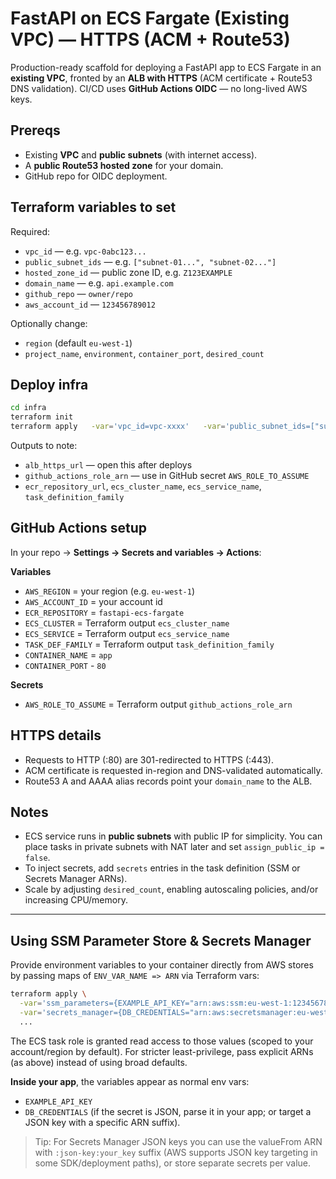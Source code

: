 # FastAPI on ECS Fargate (Existing VPC) — HTTPS (ACM + Route53)

Production-ready scaffold for deploying a FastAPI app to ECS Fargate in an **existing VPC**,
fronted by an **ALB with HTTPS** (ACM certificate + Route53 DNS validation). CI/CD uses
**GitHub Actions OIDC** — no long-lived AWS keys.

## Prereqs
- Existing **VPC** and **public subnets** (with internet access).
- A **public Route53 hosted zone** for your domain.
- GitHub repo for OIDC deployment.

## Terraform variables to set
Required:
- `vpc_id` — e.g. `vpc-0abc123...`
- `public_subnet_ids` — e.g. `["subnet-01...", "subnet-02..."]`
- `hosted_zone_id` — public zone ID, e.g. `Z123EXAMPLE`
- `domain_name` — e.g. `api.example.com`
- `github_repo` — `owner/repo`
- `aws_account_id` — `123456789012`

Optionally change:
- `region` (default `eu-west-1`)
- `project_name`, `environment`, `container_port`, `desired_count`

## Deploy infra
```bash
cd infra
terraform init
terraform apply   -var='vpc_id=vpc-xxxx'   -var='public_subnet_ids=["subnet-aaa","subnet-bbb"]'   -var='hosted_zone_id=Z123EXAMPLE'   -var='domain_name=api.example.com'   -var='github_repo=YOUR_GH_OWNER/YOUR_REPO'   -var='aws_account_id=123456789012'   -auto-approve
```

Outputs to note:
- `alb_https_url` — open this after deploys
- `github_actions_role_arn` — use in GitHub secret `AWS_ROLE_TO_ASSUME`
- `ecr_repository_url`, `ecs_cluster_name`, `ecs_service_name`, `task_definition_family`

## GitHub Actions setup
In your repo → **Settings → Secrets and variables → Actions**:

**Variables**
- `AWS_REGION` = your region (e.g. `eu-west-1`)
- `AWS_ACCOUNT_ID` = your account id
- `ECR_REPOSITORY` = `fastapi-ecs-fargate`
- `ECS_CLUSTER` = Terraform output `ecs_cluster_name`
- `ECS_SERVICE` = Terraform output `ecs_service_name`
- `TASK_DEF_FAMILY` = Terraform output `task_definition_family`
- `CONTAINER_NAME` = `app`
- `CONTAINER_PORT` - `80`

**Secrets**
- `AWS_ROLE_TO_ASSUME` = Terraform output `github_actions_role_arn`

## HTTPS details
- Requests to HTTP (:80) are 301-redirected to HTTPS (:443).
- ACM certificate is requested in-region and DNS-validated automatically.
- Route53 A and AAAA alias records point your `domain_name` to the ALB.

## Notes
- ECS service runs in **public subnets** with public IP for simplicity. You can place
  tasks in private subnets with NAT later and set `assign_public_ip = false`.
- To inject secrets, add `secrets` entries in the task definition (SSM or Secrets Manager ARNs).
- Scale by adjusting `desired_count`, enabling autoscaling policies, and/or increasing CPU/memory.


---

## Using SSM Parameter Store & Secrets Manager

Provide environment variables to your container directly from AWS stores by passing maps of
`ENV_VAR_NAME => ARN` via Terraform vars:

```bash
terraform apply \
  -var='ssm_parameters={EXAMPLE_API_KEY="arn:aws:ssm:eu-west-1:123456789012:parameter/your/secure/param"}' \
  -var='secrets_manager={DB_CREDENTIALS="arn:aws:secretsmanager:eu-west-1:123456789012:secret:your/secret"}' \
  ...
```

The ECS task role is granted read access to those values (scoped to your account/region by default).
For stricter least-privilege, pass explicit ARNs (as above) instead of using broad defaults.

**Inside your app**, the variables appear as normal env vars:
- `EXAMPLE_API_KEY`
- `DB_CREDENTIALS` (if the secret is JSON, parse it in your app; or target a JSON key with a specific ARN suffix).

> Tip: For Secrets Manager JSON keys you can use the valueFrom ARN with `:json-key:your_key` suffix (AWS supports
> JSON key targeting in some SDK/deployment paths), or store separate secrets per value.
